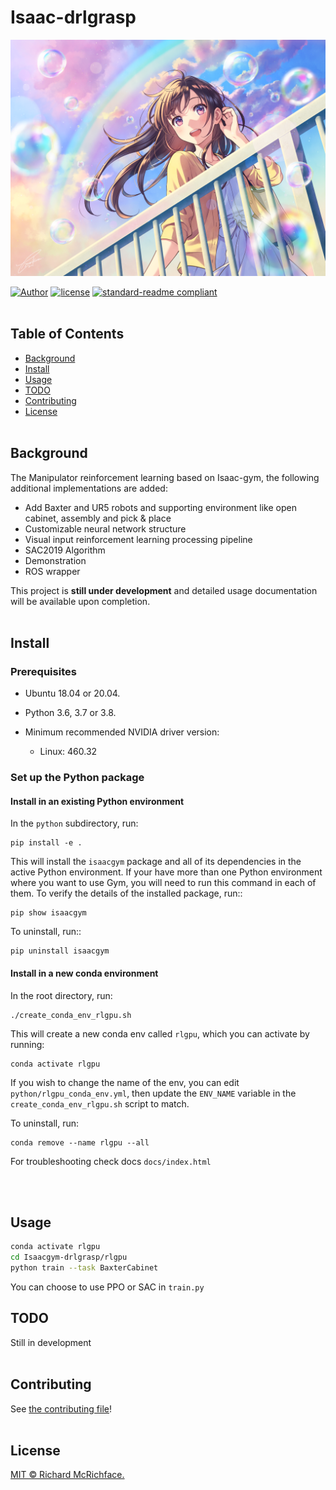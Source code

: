 # Isaac-drlgrasp

![Image text](img-folder/2222.png)

[![Author](https://img.shields.io/badge/Author-cypypccpy-blue.svg "Author")](https://github.com/cypypccpy "Author")
[![license](https://img.shields.io/github/license/:user/:repo.svg)](LICENSE)
[![standard-readme compliant](https://img.shields.io/badge/readme%20style-standard-brightgreen.svg?style=flat-square)](https://github.com/RichardLitt/standard-readme)
<br></br>

## Table of Contents

- [Background](#background)
- [Install](#install)
- [Usage](#usage)
- [TODO](#todo)
- [Contributing](#contributing)
- [License](#license)
<br></br>

## Background

The Manipulator reinforcement learning based on Isaac-gym, the following additional implementations are added:
- Add Baxter and UR5 robots and supporting environment like open cabinet, assembly and pick & place
- Customizable neural network structure
- Visual input reinforcement learning processing pipeline
- SAC2019 Algorithm
- Demonstration
- ROS wrapper

This project is **still under development** and detailed usage documentation will be available upon completion.
<br></br>

## Install
### Prerequisites
- Ubuntu 18.04 or 20.04.
- Python 3.6, 3.7 or 3.8.
- Minimum recommended NVIDIA driver version:

  + Linux: 460.32

### Set up the Python package

#### Install in an existing Python environment

In the ``python`` subdirectory, run:

    pip install -e .

This will install the ``isaacgym`` package and all of its dependencies in the active Python environment.  If your have more than one Python environment where you want to use Gym, you will need to run this command in each of them.  To verify the details of the installed package, run::

    pip show isaacgym

To uninstall, run::

    pip uninstall isaacgym

#### Install in a new conda environment

In the root directory, run:

    ./create_conda_env_rlgpu.sh

This will create a new conda env called ``rlgpu``, which you can activate by running:

    conda activate rlgpu

If you wish to change the name of the env, you can edit ``python/rlgpu_conda_env.yml``, then update the ``ENV_NAME`` variable in the ``create_conda_env_rlgpu.sh`` script to match.

To uninstall, run:

    conda remove --name rlgpu --all

For troubleshooting check docs `docs/index.html`

<br></br>

## Usage

```bash
conda activate rlgpu
cd Isaacgym-drlgrasp/rlgpu
python train --task BaxterCabinet
```

You can choose to use PPO or SAC in `train.py` 
## TODO

Still in development
<br></br>

## Contributing

See [the contributing file](CONTRIBUTING.md)!
<br></br>

## License

[MIT © Richard McRichface.](../LICENSE)
